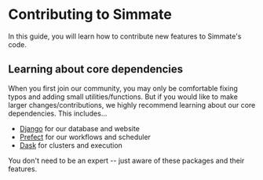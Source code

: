 
# Contributing to Simmate

In this guide, you will learn how to contribute new features to Simmate's code.


## Learning about core dependencies

When you first join our community, you may only be comfortable fixing typos and adding small utilities/functions. But if you would like to make larger changes/contributions, we highly recommend learning about our core dependencies. This includes...

- [Django](https://docs.djangoproject.com/en/4.0/) for our database and website
- [Prefect](https://docs.prefect.io/core/) for our workflows and scheduler
- [Dask](https://docs.dask.org/en/stable/futures.html) for clusters and execution

You don't need to be an expert -- just aware of these packages and their features.
